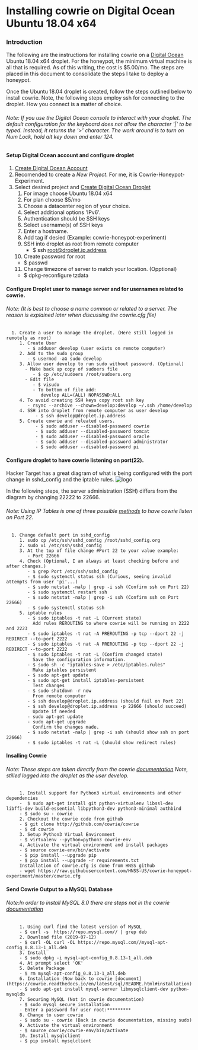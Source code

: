 # Installing cowrie on Digital Ocean Ubuntu 18.04 x64

### Introduction
The following are the instructions for installing cowrie on a [Digital Ocean](https://m.do.co/c/6de21b7fa280) Ubuntu 18.04 x64 droplet. For the honeypot, the minimum virtual machine is all that is required. As of this writing, the cost is $5.00/mo.  The steps are placed in this document to consolidate the steps I take to deploy a honeypot.

Once the Ubuntu 18.04 droplet is created, follow the steps outlined below to install cowrie. Note, the following steps employ ssh for connecting to the droplet. How you connect is a matter of choice. 

###### *Note: If you use the Digital Ocean console to interact with your droplet. The default configuration for the keyboard does not allow the character '|' to be typed. Instead, it returns the '>' character. The work around is to turn on Num Lock, hold alt key down and enter 124.*
#### Setup Digital Ocean account and configure droplet
   1. [Create Digital Ocean Account](https://m.do.co/c/6de21b7fa280)
   2. Recomended to create a *New Project*. For me, it is Cowrie-Honeypot-Experiment.
   3. Select desired project and [Create Digital Ocean Droplet](https://www.digitalocean.com/docs/droplets/how-to/create/)
      1. For image choose Ubuntu 18.04 x64
      2. For plan choose $5/mo
      3. Choose a datacenter region of your choice.
      4. Select additional options 'IPv6'.
      5. Authentication should be SSH keys
      6. Select username(s) of SSH keys
      7. Enter a hostname.
      8. Add tag if desied (Example: cowrie-honeypot-experiment)
      9. SSH into droplet as root from remote computer
         - $ ssh root@droplet.ip.address
      10. Create password for root
         - $ passwd
      11. Change timezone of server to match your location. (Opptional)
         - $ dpkg-reconfigure tzdata
   #### Configure Droplet user to manage server and for usernames related to cowrie.
   ###### *Note: (It is best to choose a name common or related to a server. The reason is explained later when discussing the cowrie.cfg file)*
      1. Create a user to manage the droplet. (Here still logged in remotely as root)
         1. Create User
            - $ adduser develop (user exists on remote computer)
         2. Add to the sudo group
            - $ usermod -aG sudo develop
         3. Allow user develop to run sudo without password. (Optional)
           - Make back up copy of sudoers file
              - $ cp /etc/sudoers /root/sudoers.org
           - Edit file
              - $ visudo
              - To bottom of file add:
                 develop ALL=(ALL) NOPASSWD:ALL
         4. To avoid creating SSH keys copy root ssh key
            - rsync --archive --chown=develop:develop ~/.ssh /home/develop
         4. SSH into droplet from remote computer as user develop
               - $ ssh develop@droplet.ip.address
         5. Create cowrie and releated users.
               - $ sudo adduser --disabled-password cowrie
               - $ sudo adduser --disabled-password tomcat
               - $ sudo adduser --disabled-password oracle
               - $ sudo adduser --disabled-password administrator
               - $ sudo adduser --disabled-password pi
   #### Configure droplet to have cowrie listening on port(22).
   Hacker Target has a great diagram of what is being configured with the port change in sshd_config and the iptable rules.
   ![logo](https://hackertarget.com/wp-content/uploads/2018/03/cowrie-honeypot-layout.png "cowrie ssh diagram")
   
   In the following steps, the server administration (SSH) differs from the diagram by changing 22222 to 22666.
   ###### *Note: Using IP Tables is one of three possible [methods](https://cowrie.readthedocs.io/en/latest/INSTALL.html) to have cowrie listen on Port 22.*
      1. Change default port in sshd_config
         1. sudo cp /etc/ssh/sshd_config /root/sshd_config.org
         2. sudo vi /etc/ssh/sshd_config
         3. At the top of file change #Port 22 to your value example:
            - Port 22666
         4. Check (Optional, I am always at least checking before and after changes.)
            - $ grep Port /etc/ssh/sshd_config
            - $ sudo systemctl status ssh (Curious, seeing invalid attempts from user 'pi'...)
            - $ sudo netstat -nalp | grep -i ssh (Confirm ssh on Port 22)
            - $ sudo systemctl restart ssh
            - $ sudo netstat -nalp | grep -i ssh (Confirm ssh on Port 22666)
            - $ sudo systemctl status ssh 
         5. iptable rules
            - $ sudo iptables -t nat -L (Current state)
              Add rules REROUTING to where cowrie will be running on 2222 and 2223
            - $ sudo iptables -t nat -A PREROUTING -p tcp --dport 22 -j REDIRECT --to-port 2222
            - $ sudo iptables -t nat -A PREROUTING -p tcp --dport 22 -j REDIRECT --to-port 2222
            - $ sudo iptables -t nat -L (Confirm changed state)
              Save the configuration information.
            - $ sudo sh -c "iptables-save > /etc/iptables.rules"
              Make iptables persistent
            - $ sudo apt-get update
            - $ sudo apt-get install iptables-persistent
              Test changes
            - $ sudo shutdown -r now
              From remote computer
            - $ ssh develop@droplet.ip.address (should fail on Port 22)
            - $ ssh develop@droplet.ip.address -p 22666 (should succeed)
              Update if needed
            - sudo apt-get update
            - sudo apt-get upgrade
              Confirm the changes made.
            - $ sudo netstat -nalp | grep -i ssh (should show ssh on port 22666)
            - $ sudo iptables -t nat -L (should show redirect rules)
   #### Insalling Cowrie
   ###### *Note: These steps are taken directly from the cowrie [documentation](https://cowrie.readthedocs.io/en/latest/INSTALL.html#step-1-install-dependencies) Note, stilled logged into the droplet as the user develop.*
         1. Install support for Python3 virtual environments and other dependencies
         -  $ sudo apt-get install git python-virtualenv libssl-dev libffi-dev build-essential libpython3-dev python3-minimal authbind
         - $ sudo su - cowrie
         2. Checkout the cowrie code from github
         - $ git clone http://github.com/cowrie/cowrie
         - $ cd cowrie
         3. Setup Python3 Virtual Environment
         - $ virtualenv --python=python3 cowrie-env
         4. Activate the virtual environment and install packages
         - $ source cowrie-env/bin/activate
         - $ pip install --upgrade pip
         - $ pip install --upgrade -r requirements.txt
         Installation of cowrie.cfg is done from HNSS github
         - wget https://raw.githubusercontent.com/HNSS-US/cowrie-honeypot-experiment/master/cowrie.cfg
#### Send Cowrie Output to a MySQL Database
###### *Note:In order to install MySQL 8.0 there are steps not in the cowrie [documentation](https://cowrie.readthedocs.io/en/latest/sql/README.html#how-to-send-cowrie-output-to-a-mysql-database)*
         1. Using curl find the latest version of MySQL
         - $ curl -s  https://repo.mysql.com// | grep deb
         2. Download file (2019-07-12)
         - $ curl -OL curl -OL https://repo.mysql.com//mysql-apt-config_0.8.13-1_all.deb
         3. Install
         - $ sudo dpkg -i mysql-apt-config_0.8.13-1_all.deb
         4. At prompt select 'OK'
         5. Delete Package
         - $ rm mysql-apt-config_0.8.13-1_all.deb
         6. Installation (Now back to cowrie [document](https://cowrie.readthedocs.io/en/latest/sql/README.html#installation)
         - $ sudo apt-get install mysql-server libmysqlclient-dev python-mysqldb
         7. Securing MySQL (Not in cowrie documentation)
         - $ sudo mysql_secure_installation
         - Enter a password for user root:*********
         8. Change to user cowrie
         - $ sudo su - cowrie (Back in cowrie documentation, missing sudo)
         9. Activate the virtual environment
         - $ source cowrie/cowrie-env/bin/activate
         10. Install mysqlclient
         - $ pip install mysqlclient
         
